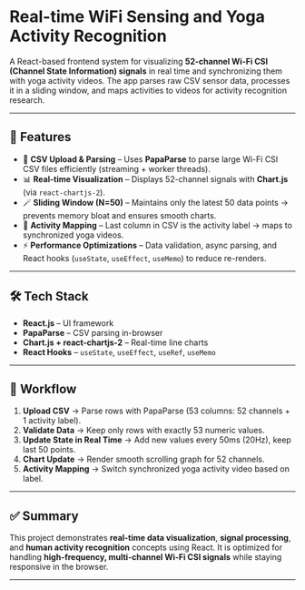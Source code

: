 # Real-time WiFi Sensing and Yoga Activity Recognition

A React-based frontend system for visualizing **52-channel Wi-Fi CSI (Channel State Information) signals** in real time and synchronizing them with yoga activity videos. The app parses raw CSV sensor data, processes it in a sliding window, and maps activities to videos for activity recognition research.

---

## 🚀 Features
- 📂 **CSV Upload & Parsing** – Uses **PapaParse** to parse large Wi-Fi CSI CSV files efficiently (streaming + worker threads).  
- 📊 **Real-time Visualization** – Displays 52-channel signals with **Chart.js** (via `react-chartjs-2`).  
- 🪄 **Sliding Window (N=50)** – Maintains only the latest 50 data points → prevents memory bloat and ensures smooth charts.  
- 🎥 **Activity Mapping** – Last column in CSV is the activity label → maps to synchronized yoga videos.  
- ⚡ **Performance Optimizations** – Data validation, async parsing, and React hooks (`useState`, `useEffect`, `useMemo`) to reduce re-renders.  

---

## 🛠️ Tech Stack
- **React.js** – UI framework  
- **PapaParse** – CSV parsing in-browser  
- **Chart.js + react-chartjs-2** – Real-time line charts  
- **React Hooks** – `useState`, `useEffect`, `useRef`, `useMemo`  

---

## 📂 Workflow
1. **Upload CSV** → Parse rows with PapaParse (53 columns: 52 channels + 1 activity label).  
2. **Validate Data** → Keep only rows with exactly 53 numeric values.  
3. **Update State in Real Time** → Add new values every 50ms (20Hz), keep last 50 points.  
4. **Chart Update** → Render smooth scrolling graph for 52 channels.  
5. **Activity Mapping** → Switch synchronized yoga activity video based on label.  

---


## ✅ Summary
This project demonstrates **real-time data visualization**, **signal processing**, and **human activity recognition** concepts using React. It is optimized for handling **high-frequency, multi-channel Wi-Fi CSI signals** while staying responsive in the browser.

---
